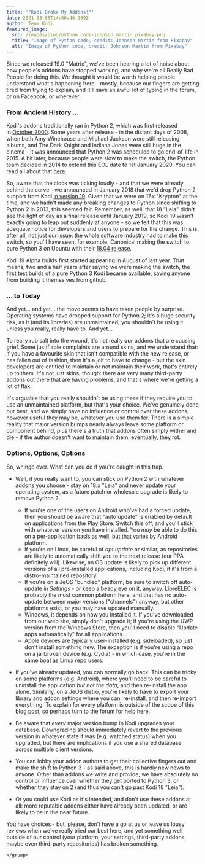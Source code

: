 ```yaml
---
title: '"Kodi Broke My Addons!"'
date: 2021-03-05T14:06:46.369Z
author: Team Kodi
featured_image:
  src: /images/blog/python_code-johnson_martin_pixabay.png
  title: "Image of Python code, credit: Johnson Martin from Pixabay"
  alt: "Image of Python code, credit: Johnson Martin from Pixabay"
---
```

Since we released 19.0 "Matrix", we've been hearing a lot of noise about how people's addons have stopped working, and why we're all Really Bad People for doing this. We thought it would be worth helping people understand what's happening here - mostly, because our fingers are getting tired from trying to explain, and it'll save an awful lot of typing in the forum, or on Facebook, or wherever.

### From Ancient History ...

Kodi's addons traditionally ran in Python 2, which was first released in [October 2000](https://web.archive.org/web/20091214142515/http://www.amk.ca/python/2.0). Some years after release - in the distant days of 2008, when both Amy Winehouse and Michael Jackson were still releasing albums, and The Dark Knight and Indiana Jones were still huge in the cinema - it was announced that Python 2 was scheduled to go end-of-life in 2015. A bit later, because people were slow to make the switch, the Python team decided in 2014 to extend this EOL date to 1st January 2020. You can read all about that [here](https://www.python.org/doc/sunset-python-2/).

So, aware that the clock was ticking loudly - and that we were already behind the curve - we announced in January 2018 that we'd drop Python 2 support from Kodi [in version 19](https://kodi.tv/article/attention-addon-developers-migration-python-3). Given that we were on 17.x "Krypton" at the time, and we hadn't made any breaking changes to Python since shifting to Python 2 in 2013, this seemed fair. Remember, as well, that 18 "Leia" didn't see the light of day as a final release until January 2019, so Kodi 19 wasn't exactly going to leap out suddenly at anyone - so we felt that this was adequate notice for developers and users to prepare for the change. This is, after all, not just our issue: the whole software industry had to make this switch, so you'll have seen, for example, Canonical making the switch to pure Python 3 on Ubuntu with their [18.04 release](https://wiki.ubuntu.com/Python).

Kodi 19 Alpha builds first started appearing in August of last year. That means, two and a half years after saying we were making the switch, the first test builds of a pure Python 3 Kodi became available, saving anyone from building it themselves from github.

### ... to Today

And yet... and yet... the move seems to have taken people by surprise. Operating systems have dropped support for Python 2; it's a huge security risk, as it (and its libraries) are unmaintained; you shouldn't be using it unless you really, really have to. And yet...

To really rub salt into the wound, it's not really **our** addons that are causing grief. Some justifiable complaints are around skins, and we understand that: if you have a favourite skin that isn't compatible with the new release, or has fallen out of fashion, then it's a jolt to have to change - but the skin developers are entitled to maintain or not maintain their work, that's entirely up to them. It's not just skins, though: there are very many third-party addons out there that are having problems, and that's where we're getting a lot of flak.

It's arguable that you really shouldn't be using these if they require you to use an unmaintained platform, but that's your choice. We've genuinely done our best, and we simply have no influence or control over these addons, however useful they may be, whatever you use them for. There is a simple reality that major version bumps nearly always leave some platform or component behind, plus there's a truth that addons often simply wither and die - if the author doesn't want to maintain them, eventually, they rot.

### Options, Options, Options

So, whinge over. What can you do if you're caught in this trap.

* Well, if you really want to, you can stick on Python 2 with whatever addons you choose - stay on 18.x "Leia" and never update your operating system, as a future patch or wholesale upgrade is likely to remove Python 2.

  * If you're one of the users on Android who've had a forced update, then you should be aware that "auto update" is enabled by default on applications from the Play Store. Switch this off, and you'll stick with whatever version you have installed. You *may* be able to do this on a per-application basis as well, but that varies by Android platform.
  * If you're on Linux, be careful of *apt update* or similar, as repositories are likely to automatically shift you to the next release (our PPA definitely will). Likewise, an OS update is likely to pick up different versions of all pre-installed applications, including Kodi, if it's from a distro-maintained repository.
  * If you're on a JeOS "bundled" platform, be sure to switch off auto-update in *Settings* - or keep a beady eye on it, anyway. LibreELEC is probably the most common platform here, and that has no auto-update between major versions ("channels") anyway, but other platforms exist, or you may have updated manually.
  * Windows, it depends on how you installed it. If you've downloaded from our web site, simply don't upgrade it; if you're using the UWP version from the Windows Store, then you'll need to disable "Update apps automatically" for all applications.
  * Apple devices are typically user-installed (e.g. sideloaded), so just don't install something new. The exception is if you're using a repo on a jailbroken device (e.g. Cydia) - in which case, you're in the same boat as Linux repo users.
* If you've already updated, you can normally go back. This can be tricky on some platforms (e.g. Android), where you'll need to be careful to uninstall the application *but not the data*, and then re-install the app alone. Similarly, on a JeOS distro, you're likely to have to export your library and addon settings where you can, re-install, and then re-import everything. To explain for every platform is outside of the scope of this blog post, so perhaps turn to the forum for help here.
* Be aware that *every* major version bump in Kodi upgrades your database. Downgrading should immediately revert to the previous version in whatever state it was (e.g. watched status) when you upgraded, but there are implications if you use a shared database across multiple client versions.
* You can lobby your addon authors to get their collective fingers out and make the shift to Python 3 - as said above, this is hardly new news to anyone. Other than addons we write and provide, we have absolutely no control or influence over whether they get ported to Python 3, or whether they stay on 2 (and thus you can't go past Kodi 18 "Leia").
* Or you could use Kodi as it's intended, and don't use these addons at all: more reputable addons either have already been updated, or are likely to be in the near future.

You have choices - but, please, don't have a go at us or leave us lousy reviews when we've really tried our best here, and yet something well outside of our control (your platform, your settings, third-party addons, maybe even third-party repositories) has broken something.

`</grump> `